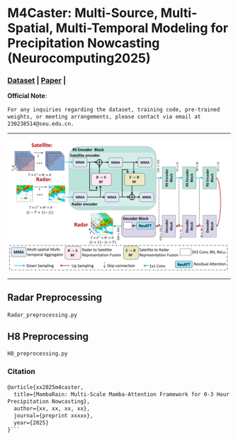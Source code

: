 # M4Caster: Multi-Source, Multi-Spatial, Multi-Temporal Modeling for Precipitation Nowcasting (Neurocomputing2025)
### [Dataset](https://pan.baidu.com/s/1hql5FaIF7PwK4Oza12XwCQ?pwd=33iv) | [Paper](https://arxiv.org/) | 

**Official Note**:
```
For any inquiries regarding the dataset, training code, pre-trained weights, or meeting arrangements, please contact via email at 230238514@seu.edu.cn.
```
---
<p align="center">
<img width="691" alt="스크린샷 2024-12-19 오후 4 13 17" src="https://github.com/Spring-lovely/M4Caster_2025/blob/main/assst/fig_ov.jpg" />

</p>

---
## Radar Preprocessing
```
Radar_preprocessing.py
```

## H8 Preprocessing
```
H8_preprocessing.py
```


### Citation

```
@article{xx2025m4caster,
  title={MambaRain: Multi-Scale Mamba-Attention Framework for 0-3 Hour Precipitation Nowcasting},
  author={xx, xx, xx, xx},
  journal={preprint xxxxx},
  year={2025}
}```
